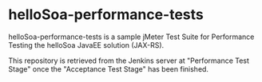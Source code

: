 # helloSoa-performance-tests

helloSoa-performance-tests is a sample jMeter Test Suite for Performance Testing the helloSoa JavaEE solution (JAX-RS).

This repository is retrieved from the Jenkins server at "Performance Test Stage" once the "Acceptance Test Stage" has been finished.